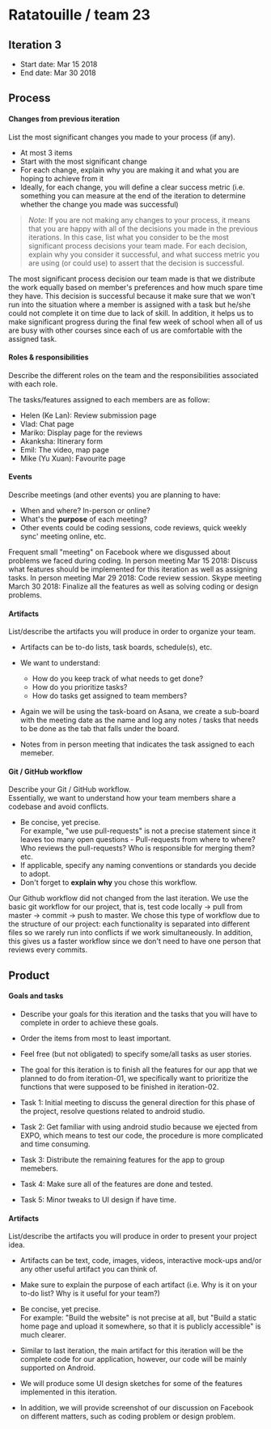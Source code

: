 # Ratatouille / team 23

## Iteration 3

 * Start date: Mar 15 2018
 * End date: Mar 30 2018

## Process

#### Changes from previous iteration

List the most significant changes you made to your process (if any).

 * At most 3 items
 * Start with the most significant change
 * For each change, explain why you are making it and what you are hoping to achieve from it
 * Ideally, for each change, you will define a clear success metric (i.e. something you can measure at the end of the iteration to determine whether the change you made was successful)

 > *Note:* If you are not making any changes to your process, it means that you are happy with all of the decisions you made in the previous iterations.
 > In this case, list what you consider to be the most significant process decisions your team made. For each decision, explain why you consider it successful, and what success metric you are using (or could use) to assert that the decision is successful.
 
 The most significant process decision our team made is that we distribute the work equally based on member's preferences and how much spare time they have. This decision is successful because it make sure that we won't run into the situation where a member is assigned with a task but he/she could not complete it on time due to lack of skill. In addition, it helps us to make significant progress during the final few week of school when all of us are busy with other courses since each of us are comfortable with the assigned task.

#### Roles & responsibilities

Describe the different roles on the team and the responsibilities associated with each role.

The tasks/features assigned to each members are as follow:
* Helen (Ke Lan): Review submission page
* Vlad: Chat page
* Mariko: Display page for the reviews
* Akanksha: Itinerary form
* Emil: The video, map page
* Mike (Yu Xuan): Favourite page

#### Events

Describe meetings (and other events) you are planning to have:

 * When and where? In-person or online?
 * What's the **purpose** of each meeting?
 * Other events could be coding sessions, code reviews, quick weekly sync' meeting online, etc.
 
 Frequent small "meeting" on Facebook where we disgussed about problems we faced during coding.
 In person meeting Mar 15 2018: Discuss what features should be implemented for this iteration as well as assigning tasks.
 In person meeting Mar 29 2018: Code review session.
 Skype meeting March 30 2018: Finalize all the features as well as solving coding or design problems.

#### Artifacts

List/describe the artifacts you will produce in order to organize your team.       

 * Artifacts can be to-do lists, task boards, schedule(s), etc.
 * We want to understand:
   * How do you keep track of what needs to get done?
   * How do you prioritize tasks?
   * How do tasks get assigned to team members?
   
 * Again we will be using the task-board on Asana, we create a sub-board with the meeting date as the name and log any notes / tasks that needs to be done as the tab that falls under the board.
 * Notes from in person meeting that indicates the task assigned to each memeber.

#### Git / GitHub workflow

Describe your Git / GitHub workflow.     
Essentially, we want to understand how your team members share a codebase and avoid conflicts.

 * Be concise, yet precise.      
For example, "we use pull-requests" is not a precise statement since it leaves too many open questions - Pull-requests from where to where? Who reviews the pull-requests? Who is responsible for merging them? etc.
 * If applicable, specify any naming conventions or standards you decide to adopt.
 * Don't forget to **explain why** you chose this workflow.

Our Github workflow did not changed from the last iteration. We use the basic git workflow for our project, that is, test code locally -> pull from master -> commit -> push to master. We chose this type of workflow due to the structure of our project: each functionality is separated into different files so we rarely run into conflicts if we work simultaneously. In addition, this gives us a faster workflow since we don't need to have one person that reviews every commits.


## Product

#### Goals and tasks

 * Describe your goals for this iteration and the tasks that you will have to complete in order to achieve these goals.
 * Order the items from most to least important.
 * Feel free (but not obligated) to specify some/all tasks as user stories.
 
 * The goal for this iteration is to finish all the features for our app that we planned to do from iteration-01, we specifically want to prioritize the functions that were supposed to be finished in iteration-02.
 * Task 1: Initial meeting to discuss the general direction for this phase of the project, resolve questions related to android studio.
 * Task 2: Get familiar with using android studio because we ejected from EXPO, which means to test our code, the procedure is more complicated and time consuming.
 * Task 3: Distribute the remaining features for the app to group memebers.
 * Task 4: Make sure all of the features are done and tested.
 * Task 5: Minor tweaks to UI design if have time.

#### Artifacts

List/describe the artifacts you will produce in order to present your project idea.

 * Artifacts can be text, code, images, videos, interactive mock-ups and/or any other useful artifact you can think of.
 * Make sure to explain the purpose of each artifact (i.e. Why is it on your to-do list? Why is it useful for your team?)
 * Be concise, yet precise.         
   For example: "Build the website" is not precise at all, but "Build a static home page and upload it somewhere, so that it is publicly accessible" is much clearer.
   
  * Similar to last iteration, the main artifact for this iteration will be the complete code for our application, however, our code will be mainly supported on Android.
  * We will produce some UI design sketches for some of the features implemented in this iteration.
  * In addition, we will provide screenshot of our discussion on Facebook on different matters, such as coding problem or design problem.
